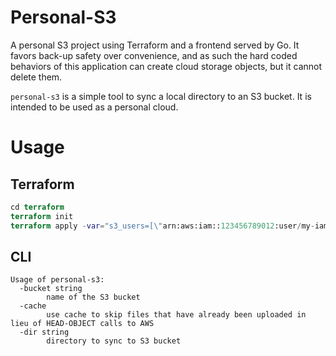 # Personal-S3

A personal S3 project using Terraform and a frontend served by Go. It favors back-up safety over convenience, and as such the hard coded behaviors of this application can create cloud storage objects, but it cannot delete them.

`personal-s3` is a simple tool to sync a local directory to an S3 bucket. It is intended to be used as a personal cloud.

# Usage

## Terraform
```tf
cd terraform
terraform init
terraform apply -var="s3_users=[\"arn:aws:iam::123456789012:user/my-iam-user\"]"
```

## CLI
```
Usage of personal-s3:
  -bucket string
        name of the S3 bucket
  -cache
        use cache to skip files that have already been uploaded in lieu of HEAD-OBJECT calls to AWS
  -dir string
        directory to sync to S3 bucket
```